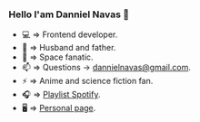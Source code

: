 ### Hello I'am Danniel Navas 👋

- 💻 => Frontend developer.  
- 💖 => Husband and father.  
- 🔭 => Space fanatic.  
- 📫 => Questions -> <dannielnavas@gmail.com>.  
- ⚡ => Anime and science fiction fan.  
- 🎧 => [Playlist Spotify](https://open.spotify.com/user/darker13-co).  
- 🖥 => [Personal page](https://dannielnavasportafolio.herokuapp.com/).  
<!--
**DannielNavas/DannielNavas** is a ✨ _special_ ✨ repository because its `README.md` (this file) appears on your GitHub profile.

Here are some ideas to get you started:

- 🔭 I’m currently working on ...
- 🌱 I’m currently learning ...
- 👯 I’m looking to collaborate on ...
- 🤔 I’m looking for help with ...
- 💬 Ask me about ...
- 📫 How to reach me: ...
- 😄 Pronouns: ...
- ⚡ Fun fact: ...
-->

